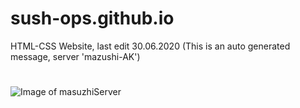 # sush-ops.github.io
HTML-CSS Website, last edit 30.06.2020 (This is an auto generated message, server 'mazushi-AK')
#
![Image of masuzhiServer](https://www.nippon.com/en/ncommon/contents/japan-topics/128341/128341.jpg)
